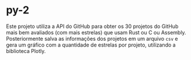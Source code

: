 # py-2

Este projeto utiliza a API do GitHub para obter os 30 projetos do GitHub mais bem avaliados (com mais estrelas) que usam Rust ou C ou Assembly. Posteriormente salva as informações dos projetos em um arquivo `csv` e gera um gráfico com a quantidade de estrelas por projeto, utilizando a biblioteca Plotly.